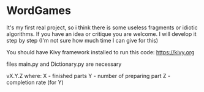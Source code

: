 # WordGames
It's my first real project, so i think there is some useless fragments or idiotic algorithms. If you have an idea or critique you are welcome. I will develop it step by step (I'm not sure how much time I can give for this)

You should have Kivy framework installed to run this code: https://kivy.org

files main.py and Dictionary.py are necessary

vX.Y.Z
where:
X - finished parts
Y - number of preparing part
Z - completion rate (for Y)
